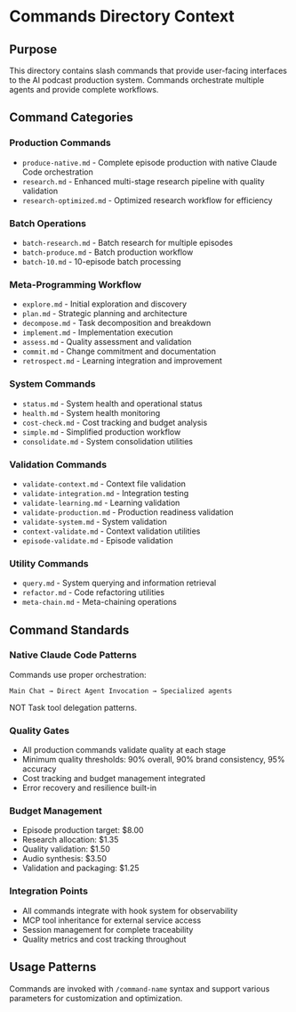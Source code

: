 # Commands Directory Context

## Purpose
This directory contains slash commands that provide user-facing interfaces to the AI podcast production system. Commands orchestrate multiple agents and provide complete workflows.

## Command Categories

### Production Commands
- `produce-native.md` - Complete episode production with native Claude Code orchestration
- `research.md` - Enhanced multi-stage research pipeline with quality validation
- `research-optimized.md` - Optimized research workflow for efficiency

### Batch Operations
- `batch-research.md` - Batch research for multiple episodes
- `batch-produce.md` - Batch production workflow
- `batch-10.md` - 10-episode batch processing

### Meta-Programming Workflow
- `explore.md` - Initial exploration and discovery
- `plan.md` - Strategic planning and architecture
- `decompose.md` - Task decomposition and breakdown
- `implement.md` - Implementation execution
- `assess.md` - Quality assessment and validation
- `commit.md` - Change commitment and documentation
- `retrospect.md` - Learning integration and improvement

### System Commands
- `status.md` - System health and operational status
- `health.md` - System health monitoring
- `cost-check.md` - Cost tracking and budget analysis
- `simple.md` - Simplified production workflow
- `consolidate.md` - System consolidation utilities

### Validation Commands
- `validate-context.md` - Context file validation
- `validate-integration.md` - Integration testing
- `validate-learning.md` - Learning validation
- `validate-production.md` - Production readiness validation
- `validate-system.md` - System validation
- `context-validate.md` - Context validation utilities
- `episode-validate.md` - Episode validation

### Utility Commands
- `query.md` - System querying and information retrieval
- `refactor.md` - Code refactoring utilities
- `meta-chain.md` - Meta-chaining operations

## Command Standards

### Native Claude Code Patterns
Commands use proper orchestration:
```
Main Chat → Direct Agent Invocation → Specialized agents
```

NOT Task tool delegation patterns.

### Quality Gates
- All production commands validate quality at each stage
- Minimum quality thresholds: 90% overall, 90% brand consistency, 95% accuracy
- Cost tracking and budget management integrated
- Error recovery and resilience built-in

### Budget Management
- Episode production target: $8.00
- Research allocation: $1.35
- Quality validation: $1.50
- Audio synthesis: $3.50
- Validation and packaging: $1.25

### Integration Points
- All commands integrate with hook system for observability
- MCP tool inheritance for external service access
- Session management for complete traceability
- Quality metrics and cost tracking throughout

## Usage Patterns

Commands are invoked with `/command-name` syntax and support various parameters for customization and optimization.
